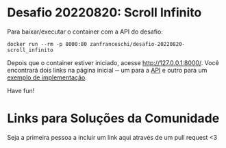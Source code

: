 # Desafio 20220820: Scroll Infinito

Para baixar/executar o container com a API do desafio:
~~~
docker run --rm -p 8000:80 zanfranceschi/desafio-20220820-scroll_infinito
~~~

Depois que o container estiver iniciado, acesse http://127.0.0.1:8000/. Você encontrará dois links na página inicial ─ um para a [API](http://127.0.0.1:8000/api) e outro para um [exemplo de implementação](http://127.0.0.1:8000/example).

Have fun!


# Links para Soluções da Comunidade

Seja a primeira pessoa a incluir um link aqui através de um pull request <3